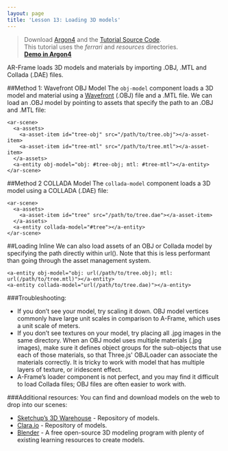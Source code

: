```yaml
---
layout: page
title: 'Lesson 13: Loading 3D models'
---
```

> Download [Argon4](http://argonjs.io/argon-app) and the [Tutorial Source Code](https://github.com/argonjs/design-aids/tree/gh-pages/code).
<br> This tutorial uses the *ferrari* and *resources* directories.<br> **[Demo in Argon4](https://github.com/argonjs/design-aids/tree/gh-pages/code/ferrari/)**


AR-Frame loads 3D models and materials by importing .OBJ, .MTL and Collada (.DAE) files.

##Method 1: Wavefront OBJ Model
The `obj-model` component loads a 3D model and material using a [Wavefront](https://en.wikipedia.org/wiki/Wavefront) (.OBJ) file and a .MTL file. We can load an .OBJ model by pointing to assets that specify the path to an .OBJ and .MTL file:

```
<ar-scene>
  <a-assets>
    <a-asset-item id="tree-obj" src="/path/to/tree.obj"></a-asset-item>
    <a-asset-item id="tree-mtl" src="/path/to/tree.mtl"></a-asset-item>
  </a-assets>
  <a-entity obj-model="obj: #tree-obj; mtl: #tree-mtl"></a-entity>
</ar-scene>
```

##Method 2 COLLADA Model
The `collada-model` component loads a 3D model using a COLLADA (.DAE) file:

```
<ar-scene>
  <a-assets>
    <a-asset-item id="tree" src="/path/to/tree.dae"></a-asset-item>
  </a-assets>
  <a-entity collada-model="#tree"></a-entity>
</ar-scene>
```

##Loading Inline
We can also load assets of an OBJ or Collada model by specifying the path directly within url(). Note that this is less performant than going through the asset management system.

```
<a-entity obj-model="obj: url(/path/to/tree.obj); mtl: url(/path/to/tree.mtl)"></a-entity>
<a-entity collada-model="url(/path/to/tree.dae)"></a-entity>
```

###Troubleshooting:
* If you don’t see your model, try scaling it down. OBJ model vertices commonly have large unit scales in comparison to A-Frame, which uses a unit scale of meters.
* If you don’t see textures on your model, try placing all .jpg images in the same directory. When an OBJ model uses multiple materials (.jpg images), make sure it defines object groups for the sub-objects that use each of those materials, so that Three.js' OBJLoader can associate the materials correctly. It is tricky to work with model that has multiple layers of texture, or iridescent effect.
* A-Frame’s loader component is not perfect, and you may find it difficult to load Collada files; OBJ files are often easier to work with.

###Additional resources:
You can find and download models on the web to drop into our scenes:
* [Sketchup’s 3D Warehouse](https://3dwarehouse.sketchup.com/) - Repository of models.
* [Clara.io](https://3dwarehouse.sketchup.com/) - Repository of models.
* [Blender](https://www.blender.org/) - A free open-source 3D modeling program with plenty of existing learning resources to create models.
